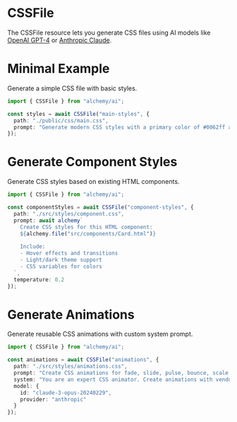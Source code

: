 # CSSFile

The CSSFile resource lets you generate CSS files using AI models like [OpenAI GPT-4](https://platform.openai.com/docs/models/gpt-4) or [Anthropic Claude](https://www.anthropic.com/claude).

# Minimal Example

Generate a simple CSS file with basic styles.

```ts
import { CSSFile } from "alchemy/ai";

const styles = await CSSFile("main-styles", {
  path: "./public/css/main.css",
  prompt: "Generate modern CSS styles with a primary color of #0062ff and responsive layout"
});
```

# Generate Component Styles

Generate CSS styles based on existing HTML components.

```ts
import { CSSFile } from "alchemy/ai";

const componentStyles = await CSSFile("component-styles", {
  path: "./src/styles/component.css", 
  prompt: await alchemy`
    Create CSS styles for this HTML component:
    ${alchemy.file("src/components/Card.html")}
    
    Include:
    - Hover effects and transitions
    - Light/dark theme support
    - CSS variables for colors
  `,
  temperature: 0.2
});
```

# Generate Animations

Generate reusable CSS animations with custom system prompt.

```ts
import { CSSFile } from "alchemy/ai";

const animations = await CSSFile("animations", {
  path: "./src/styles/animations.css",
  prompt: "Create CSS animations for fade, slide, pulse, bounce, scale and rotate effects",
  system: "You are an expert CSS animator. Create animations with vendor prefixes for browser compatibility.",
  model: {
    id: "claude-3-opus-20240229",
    provider: "anthropic"
  }
});
```
